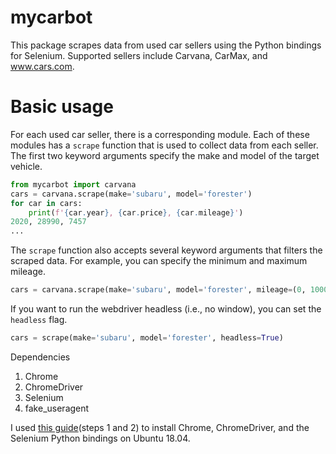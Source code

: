 # mycarbot
This package scrapes data from used car sellers using the Python bindings for Selenium. Supported sellers include Carvana, CarMax, and www.cars.com.

# Basic usage
For each used car seller, there is a corresponding module. Each of these modules has a `scrape` function that is used to collect data from each seller. The first two keyword arguments specify the make and model of the target vehicle.
```Python
from mycarbot import carvana
cars = carvana.scrape(make='subaru', model='forester')
for car in cars:
    print(f'{car.year}, {car.price}, {car.mileage}')
2020, 28990, 7457
... 
```

The `scrape` function also accepts several keyword arguments that filters the scraped data. For example, you can specify the minimum and maximum mileage.
```Python
cars = carvana.scrape(make='subaru', model='forester', mileage=(0, 100000))
``` 

If you want to run the webdriver headless (i.e., no window), you can set the `headless` flag.
```Python
cars = scrape(make='subaru', model='forester', headless=True)
```

Dependencies
1. Chrome
2. ChromeDriver
3. Selenium
4. fake_useragent

I used [this guide](https://tecadmin.net/setup-selenium-chromedriver-on-ubuntu/)(steps 1 and 2) to install Chrome, ChromeDriver, and the Selenium Python bindings on Ubuntu 18.04.
